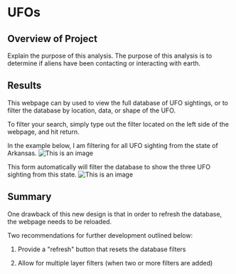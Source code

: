 # UFOs

## Overview of Project

Explain the purpose of this analysis.
The purpose of this analysis is to determine if aliens have been contacting or interacting with earth.

## Results

This webpage can by used to view the full database of UFO sightings, or to filter the database by location, data, or shape of the UFO.

To filter your search, simply type out the filter located on the left side of the webpage, and hit return.

In the example below, I am filtering for all UFO sighting from the state of Arkansas.
![This is an image](/static/images/assets/images/filter.png)

This form automatically will filter the database to show the three UFO sighting from this state.
![This is an image](/static/images/assets/images/filtereddatabase.png)

## Summary

One drawback of this new design is that in order to refresh the database, the webpage needs to be reloaded.

Two recommendations for further development outlined below:

1) Provide a "refresh" button that resets the database filters

2) Allow for multiple layer filters (when two or more filters are added)
